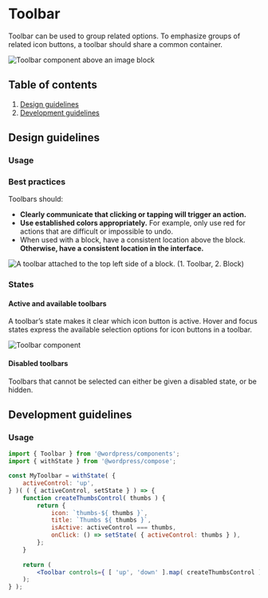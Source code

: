 # Toolbar

Toolbar can be used to group related options. To emphasize groups of related icon buttons, a toolbar should share a common container.

![Toolbar component above an image block](https://wordpress.org/gutenberg/files/2019/01/s_96EC471FE9C9D91A996770229947AAB54A03351BDE98F444FD3C1BF0CED365EA_1541782974545_ButtonGroup.png)

## Table of contents

1. [Design guidelines](#design-guidelines)
2. [Development guidelines](#development-guidelines)

## Design guidelines

### Usage

### Best practices

Toolbars should:

- **Clearly communicate that clicking or tapping will trigger an action.**
- **Use established colors appropriately.** For example, only use red for actions that are difficult or impossible to undo.
- When used with a block, have a consistent location above the block. **Otherwise, have a consistent location in the interface.**

![A toolbar attached to the top left side of a block. (1. Toolbar, 2. Block)](https://wordpress.org/gutenberg/files/2019/01/s_D8D19E5A314C2D056B8CCC92B2DB5E27164936A0C5ED98A4C2DFDA650BE2A771_1542388042335_toolbar-block.png)

### States

#### Active and available toolbars
A toolbar’s state makes it clear which icon button is active. Hover and focus states express the available selection options for icon buttons in a toolbar.

![Toolbar component](https://wordpress.org/gutenberg/files/2019/01/s_96EC471FE9C9D91A996770229947AAB54A03351BDE98F444FD3C1BF0CED365EA_1541784539545_ButtonGroup.png)

#### Disabled toolbars
Toolbars that cannot be selected can either be given a disabled state, or be hidden.

## Development guidelines

### Usage

```jsx
import { Toolbar } from '@wordpress/components';
import { withState } from '@wordpress/compose';

const MyToolbar = withState( {
	activeControl: 'up',
} )( ( { activeControl, setState } ) => { 
	function createThumbsControl( thumbs ) {
		return {
			icon: `thumbs-${ thumbs }`,
			title: `Thumbs ${ thumbs }`,
			isActive: activeControl === thumbs,
			onClick: () => setState( { activeControl: thumbs } ),
		};
	}
	
	return (
		<Toolbar controls={ [ 'up', 'down' ].map( createThumbsControl ) } />
	);
} );
```
